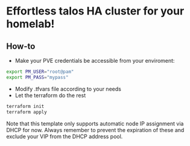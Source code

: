 # Effortless talos HA cluster for your homelab!

## How-to
* Make your PVE credentials be accessible from your enviroment:
```bash
export PM_USER="root@pam"
export PM_PASS="mypass"
```
* Modify .tfvars file according to your needs
* Let the terraform do the rest
```bash
terraform init
terraform apply
```

Note that this template only supports automatic node IP assignment via DHCP for now. Always remember to prevent the expiration of these and exclude your VIP from the
DHCP address pool.
